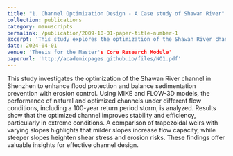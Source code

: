 ```yaml
---
title: "1. Channel Optimization Design - A Case study of Shawan River"
collection: publications
category: manuscripts
permalink: /publication/2009-10-01-paper-title-number-1
excerpt: 'This study explores the optimization of the Shawan River channel in Shenzhen to enhance flood protection while balancing localized sediment prevention and erosion control.'
date: 2024-04-01
venue: 'Thesis for the Master's Core Research Module'
paperurl: 'http://academicpages.github.io/files/NO1.pdf'
---
```


This study investigates the optimization of the Shawan River channel in Shenzhen to enhance flood protection and balance sedimentation prevention with erosion control. Using MIKE and FLOW-3D models, the performance of natural and optimized channels under different flow conditions, including a 100-year return period storm, is analyzed. Results show that the optimized channel improves stability and efficiency, particularly in extreme conditions. A comparison of trapezoidal weirs with varying slopes highlights that milder slopes increase flow capacity, while steeper slopes heighten shear stress and erosion risks. These findings offer valuable insights for effective channel design.
